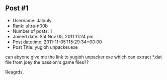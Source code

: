 ## Post #1
- Username: Jalouly
- Rank: ultra-n00b
- Number of posts: 1
- Joined date: Sat Nov 05, 2011 11:24 pm
- Post datetime: 2011-11-05T15:29:34+00:00
- Post Title: yugioh unpacker.exe

can abyone give me the link to yugioh unpacker.exe which can extract *.dat file from joey the passion's game files??



Reagrds.
